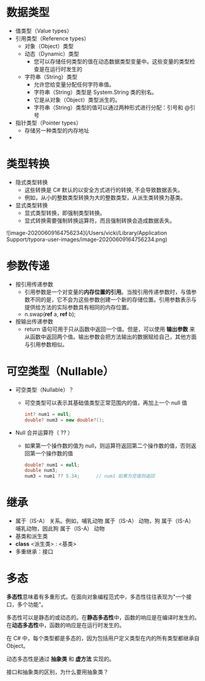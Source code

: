 # 数据类型

- 值类型（Value types）
- 引用类型（Reference types）
  - 对象（Object）类型
  - 动态（Dynamic）类型
    - 您可以存储任何类型的值在动态数据类型变量中。这些变量的类型检查是在运行时发生的
  - 字符串（String）类型
    - 允许您给变量分配任何字符串值。
    - 字符串（String）类型是 System.String 类的别名。
    - 它是从对象（Object）类型派生的。
    - 字符串（String）类型的值可以通过两种形式进行分配：引号和 @引号
- 指针类型（Pointer types）
  - 存储另一种类型的内存地址
- 

# 类型转换

- 隐式类型转换
  - 这些转换是 C# 默认的以安全方式进行的转换, 不会导致数据丢失。
  - 例如，从小的整数类型转换为大的整数类型，从派生类转换为基类。
- 显式类型转换
  - 显式类型转换，即强制类型转换。
  - 显式转换需要强制转换运算符，而且强制转换会造成数据丢失。

![image-20200609164756234](/Users/vicki/Library/Application Support/typora-user-images/image-20200609164756234.png)



# 参数传递

- 按引用传递参数
  - 引用参数是一个对变量的**内存位置的引用**。当按引用传递参数时，与值参数不同的是，它不会为这些参数创建一个新的存储位置。引用参数表示与提供给方法的实际参数具有相同的内存位置。
  - n.swap(**ref** a, **ref** b);
- 按输出传递参数
  - return 语句可用于只从函数中返回一个值。但是，可以使用 **输出参数** 来从函数中返回两个值。输出参数会把方法输出的数据赋给自己，其他方面与引用参数相似。 

# 可空类型（Nullable）

- 可空类型（Nullable）？

  - 可空类型可以表示其基础值类型正常范围内的值，再加上一个 null 值

    ```java
    int? num1 = null;
    double? num3 = new double?();
    ```

- Null 合并运算符（ ?? ）

  - 如果第一个操作数的值为 null，则运算符返回第二个操作数的值，否则返回第一个操作数的值

    ```java
    double? num1 = null;
    double num3;
    num3 = num1 ?? 5.34;      // num1 如果为空值则返回
    ```

    

# 继承

- 属于（IS-A） 关系。例如，哺乳动物 属于（IS-A） 动物，狗 属于（IS-A） 哺乳动物，因此狗 属于（IS-A） 动物
- 基类和派生类
- **class** <派生类> : <基类>
- 多重继承：接口

# 多态

**多态性**意味着有多重形式。在面向对象编程范式中，多态性往往表现为"一个接口，多个功能"。

多态性可以是静态的或动态的。在**静态多态性**中，函数的响应是在编译时发生的。在**动态多态性**中，函数的响应是在运行时发生的。

在 C# 中，每个类型都是多态的，因为包括用户定义类型在内的所有类型都继承自 Object。

动态多态性是通过 **抽象类** 和 **虚方法** 实现的。



接口和抽象类的区别，为什么要用抽象类？

